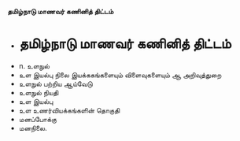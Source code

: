 **தமிழ்நாடு மாணவர் கணினித் திட்டம்**
- # தமிழ்நாடு மாணவர் கணினித் திட்டம்
- n. உளநுல்
- உள இயல்பு நிலை இயக்ககங்களையும் விளைவுகளையும்  ஆ அறிவுத்துறை
- உளநுல் பற்றிய ஆய்வேடு
- உளநுல் நியதி
- உள இயல்பு
- உள உணர்வியக்கங்களின் தொகுதி
- மனப்போக்கு
- மனநிலை.

